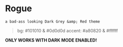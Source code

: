 # **Rogue**

`a bad-ass looking Dark Grey &amp; Red theme`

> bg: #101010 & #0d0d0d
> accent: #a80820 & #ffffff

**ONLY WORKS WITH DARK MODE ENABLED!**
